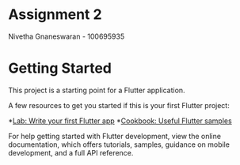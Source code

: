 # Assignment 2
Nivetha Gnaneswaran - 100695935

# Getting Started
This project is a starting point for a Flutter application.

A few resources to get you started if this is your first Flutter project:

*[Lab: Write your first Flutter app](https://docs.flutter.dev/get-started/codelab)
*[Cookbook: Useful Flutter samples](https://docs.flutter.dev/cookbook)

For help getting started with Flutter development, view the online documentation, which offers tutorials, samples, guidance on mobile development, and a full API reference.
